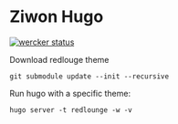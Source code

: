 Ziwon Hugo
===========
[![wercker status](https://app.wercker.com/status/bfe59ded906691a4f43c95149c704184/m/master "wercker status")](https://app.wercker.com/project/byKey/bfe59ded906691a4f43c95149c704184)

Download redlouge theme
```
git submodule update --init --recursive
```

Run hugo with a specific theme:
```
hugo server -t redlounge -w -v
```

